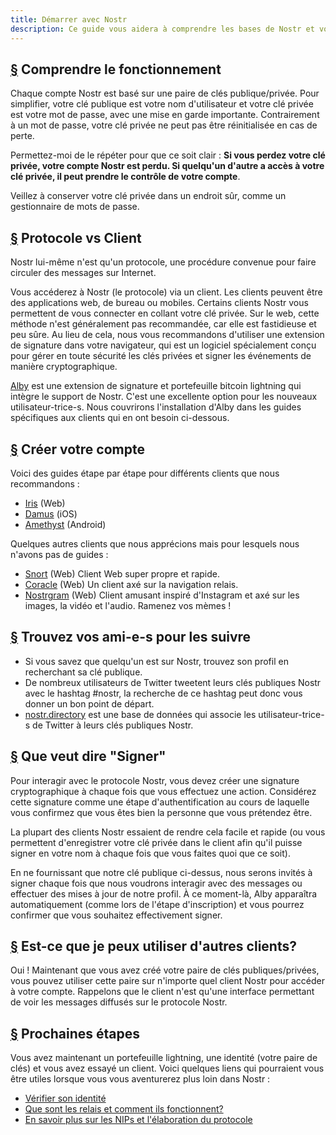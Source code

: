 ```yaml
---
title: Démarrer avec Nostr
description: Ce guide vous aidera à comprendre les bases de Nostr et vous permettra d'être prêt à utiliser Nostr avec un nouveau compte. Nous verrons comment créer un nouveau portefeuille lightning, créer un compte et se connecter à un client en toute sécurité.
---
```


## [§](#understanding-keys) Comprendre le fonctionnement

Chaque compte Nostr est basé sur une paire de clés publique/privée. Pour simplifier, votre clé publique est votre nom d'utilisateur et votre clé privée est votre mot de passe, avec une mise en garde importante. Contrairement à un mot de passe, votre clé privée ne peut pas être réinitialisée en cas de perte.

Permettez-moi de le répéter pour que ce soit clair : **Si vous perdez votre clé privée, votre compte Nostr est perdu. Si quelqu'un d'autre a accès à votre clé privée, il peut prendre le contrôle de votre compte**.

Veillez à conserver votre clé privée dans un endroit sûr, comme un gestionnaire de mots de passe.

## [§](#protocol-vs-client) Protocole vs Client

Nostr lui-même n'est qu'un protocole, une procédure convenue pour faire circuler des messages sur Internet.

Vous accéderez à Nostr (le protocole) via un client. Les clients peuvent être des applications web, de bureau ou mobiles. Certains clients Nostr vous permettent de vous connecter en collant votre clé privée. Sur le web, cette méthode n'est généralement pas recommandée, car elle est fastidieuse et peu sûre. Au lieu de cela, nous vous recommandons d'utiliser une extension de signature dans votre navigateur, qui est un logiciel spécialement conçu pour gérer en toute sécurité les clés privées et signer les événements de manière cryptographique.

[Alby](https://getalby.com?utm_source=nostr.how&ref=nostr.how) est une extension de signature et portefeuille bitcoin lightning qui intègre le support de Nostr. C'est une excellente option pour les nouveaux utilisateur-trice-s. Nous couvrirons l'installation d'Alby dans les guides spécifiques aux clients qui en ont besoin ci-dessous.

## [§](#create-your-account) Créer votre compte

Voici des guides étape par étape pour différents clients que nous recommandons :

-   [Iris](/en/guides/iris) (Web)
-   [Damus](/en/guides/damus) (iOS)
-   [Amethyst](/en/guides/amethyst) (Android)

Quelques autres clients que nous apprécions mais pour lesquels nous n'avons pas de guides :

-   [Snort](https://snort.social?utm_source=nostr.how&ref=nostr.how) (Web) Client Web super propre et rapide.
-   [Coracle](https://coracle.social?utm_source=nostr.how&ref=nostr.how) (Web) Un client axé sur la navigation relais.
-   [Nostrgram](https://nostrgram.co?utm_source=nostr.how&ref=nostr.how) (Web) Client amusant inspiré d'Instagram et axé sur les images, la vidéo et l'audio. Ramenez vos mèmes !

## [§](#find-friends) Trouvez vos ami-e-s pour les suivre

-   Si vous savez que quelqu'un est sur Nostr, trouvez son profil en recherchant sa clé publique.
-   De nombreux utilisateurs de Twitter tweetent leurs clés publiques Nostr avec le hashtag #nostr, la recherche de ce hashtag peut donc vous donner un bon point de départ.
-   [nostr.directory](https://nostr.directory?utm_source=nostr.how&ref=nostr.how) est une base de données qui associe les utilisateur-trice-s de Twitter à leurs clés publiques Nostr.

## [§](#whats-signing) Que veut dire "Signer"

Pour interagir avec le protocole Nostr, vous devez créer une signature cryptographique à chaque fois que vous effectuez une action. Considérez cette signature comme une étape d'authentification au cours de laquelle vous confirmez que vous êtes bien la personne que vous prétendez être.

La plupart des clients Nostr essaient de rendre cela facile et rapide (ou vous permettent d'enregistrer votre clé privée dans le client afin qu'il puisse signer en votre nom à chaque fois que vous faites quoi que ce soit).

En ne fournissant que notre clé publique ci-dessus, nous serons invités à signer chaque fois que nous voudrons interagir avec des messages ou effectuer des mises à jour de notre profil. À ce moment-là, Alby apparaîtra automatiquement (comme lors de l'étape d'inscription) et vous pourrez confirmer que vous souhaitez effectivement signer.

## [§](#can-i-use-other-clients) Est-ce que je peux utiliser d'autres clients?

Oui ! Maintenant que vous avez créé votre paire de clés publiques/privées, vous pouvez utiliser cette paire sur n'importe quel client Nostr pour accéder à votre compte. Rappelons que le client n'est qu'une interface permettant de voir les messages diffusés sur le protocole Nostr.

## [§](#next-steps) Prochaines étapes

Vous avez maintenant un portefeuille lightning, une identité (votre paire de clés) et vous avez essayé un client. Voici quelques liens qui pourraient vous être utiles lorsque vous vous aventurerez plus loin dans Nostr :

-   [Vérifier son identité](/fr/guides/get-verified)
-   [Que sont les relais et comment ils fonctionnent?](/fr/relays)
-   [En savoir plus sur les NIPs et l'élaboration du protocole](/fr/the-protocol)
